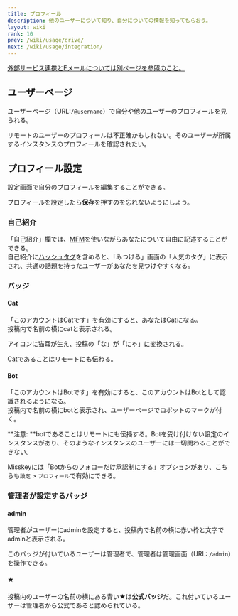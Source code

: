 ```yaml
---
title: プロフィール
description: 他のユーザーについて知り、自分についての情報を知ってもらおう。
layout: wiki
rank: 10
prev: /wiki/usage/drive/
next: /wiki/usage/integration/
---
```

[外部サービス連携とEメールについては別ページを参照のこと。](../integration/)

## ユーザーページ
ユーザーページ（URL:`/@username`）で自分や他のユーザーのプロフィールを見られる。

リモートのユーザーのプロフィールは不正確かもしれない。そのユーザーが所属するインスタンスのプロフィールを確認されたい。

## プロフィール設定
設定画面で自分のプロフィールを編集することができる。

プロフィールを設定したら**保存**を押すのを忘れないようにしよう。

### 自己紹介
「自己紹介」欄では、[MFM](../mfm/)を使いながらあなたについて自由に記述することができる。  
自己紹介に[ハッシュタグ](../hashtag/)を含めると、「みつける」画面の「人気のタグ」に表示され、共通の話題を持ったユーザーがあなたを見つけやすくなる。

### バッジ
#### Cat
「このアカウントはCatです」を有効にすると、あなたはCatになる。  
投稿内で名前の横にcatと表示される。

アイコンに猫耳が生え、投稿の「な」が「にゃ」に変換される。

Catであることはリモートにも伝わる。

#### Bot
「このアカウントはBotです」を有効にすると、このアカウントはBotとして認識されるようになる。  
投稿内で名前の横にbotと表示され、ユーザーページでロボットのマークが付く。

**注意: **botであることはリモートにも伝播する。Botを受け付けない設定のインスタンスがあり、そのようなインスタンスのユーザーには一切関わることができない。

Misskeyには「Botからのフォローだけ承認制にする」オプションがあり、こちらも`設定` > `プロフィール`で有効にできる。

### 管理者が設定するバッジ
#### admin
管理者がユーザーにadminを設定すると、投稿内で名前の横に赤い枠と文字でadminと表示される。

このバッジが付いているユーザーは管理者で、管理者は管理画面（URL: `/admin`）を操作できる。

#### ★
投稿内のユーザーの名前の横にある青い★は**公式バッジ**だ。これ付いているユーザーは管理者から公式であると認められている。
